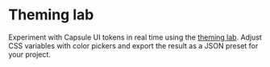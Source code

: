 # Theming lab

Experiment with Capsule UI tokens in real time using the [theming lab](../examples/theming-lab.html).
Adjust CSS variables with color pickers and export the result as a JSON preset for your project.
